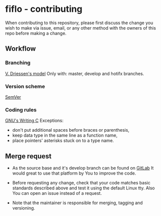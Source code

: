 # fiflo - contributing

When contributing to this repository, please first discuss the change you wish
to make via issue, email, or any other method with the owners of this repo
before making a change.

## Workflow
### Branching
[V. Driessen's model](https://nvie.com/posts/a-successful-git-branching-model/)
Only with: master, develop and hotifx branches.

### Version scheme
[SemVer](https://semver.org/)

### Coding rules
[GNU's Writing C](https://www.gnu.org/prep/standards/html_node/Writing-C.html)
Exceptions:
- don't put additional spaces before braces or parenthesis,
- keep data type in the same line as a function name,
- place pointers' asterisks stuck on to a type name.

## Merge request
- As the source base and it's develop branch can be found on
[GitLab](https://gitlab.com/mattmaniak/fiflo/tree/develop)
It would great to use that platform by You to improve the code.

- Before requesting any change, check that your code matches basic standards
described above and test it using the default Linux tty. Also You can open an
issue instead of a request.

- Note that the maintainer is responsible for merging, tagging and versioning.
